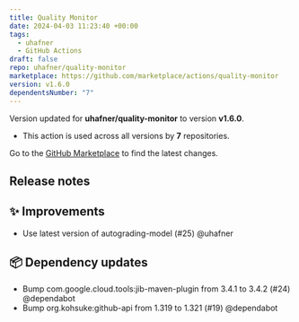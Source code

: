 ```yaml
---
title: Quality Monitor
date: 2024-04-03 11:23:40 +00:00
tags:
  - uhafner
  - GitHub Actions
draft: false
repo: uhafner/quality-monitor
marketplace: https://github.com/marketplace/actions/quality-monitor
version: v1.6.0
dependentsNumber: "7"
---
```



Version updated for **uhafner/quality-monitor** to version **v1.6.0**.
- This action is used across all versions by **7** repositories.

Go to the [GitHub Marketplace](https://github.com/marketplace/actions/quality-monitor) to find the latest changes.

## Release notes

## ✨ Improvements

* Use latest version of autograding-model (#25) @uhafner

## 📦 Dependency updates

* Bump com.google.cloud.tools:jib-maven-plugin from 3.4.1 to 3.4.2 (#24) @dependabot
* Bump org.kohsuke:github-api from 1.319 to 1.321 (#19) @dependabot

